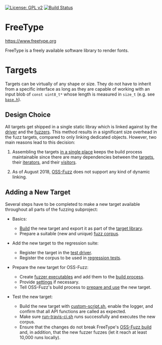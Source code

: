 [![License: GPL
v2](https://img.shields.io/badge/License-GPL%20v2-blue.svg)](https://www.gnu.org/licenses/old-licenses/gpl-2.0.en.html)
[![Build Status](https://travis-ci.org/freetype/freetype2-testing.svg?branch=master)](https://travis-ci.org/freetype/freetype2-testing)

# FreeType

https://www.freetype.org

FreeType is a freely available software library to render fonts.

# Targets

Targets can be virtually of any shape or size.  They do not have to inherit
from a specific interface as long as they are capable of working with an input
blob of `const uint8_t*` whose length is measured in `size_t` (e.g. see
[`base.h`](/fuzzing/src/targets/base.h#L64)).

## Design Choice

All targets get shipped in a single static libray which is linked against by
the [driver](fuzzing/src/driver) and the [fuzzers](/fuzzing/src/fuzzers).
This method results in a significant size overhead in the fuzz targets,
compared to only linking dedicated objects.  However, two main reasons lead to
this decision:

1. Assembling the targets [in a single
   place](/fuzzing/src/targets/CMakeLists.txt) keeps the build process
   maintainable since there are many dependencies between the
   [targets](/fuzzing/src/targets), their [iterators](/fuzzing/src/iterators),
   and their [visitors](/fuzzing/src/visitors).

2. As of August 2018, [OSS-Fuzz](https://github.com/google/oss-fuzz) does not
   support any kind of dynamic linking.

## Adding a New Target

Several steps have to be completed to make a new target available throughout
all parts of the fuzzing subproject:

- Basics:
    - [Build](/fuzzing/src/targets) the new target and export it as part of
      the [target library](/fuzzing/src/targets/CMakeLists.txt).
    - Prepare a suitable (new and unique) [fuzz corpus](/fuzzing/corpora).

- Add the new target to the regression suite:
    - Register the target in the [test
      driver](/fuzzing/src/driver/driver.cpp).
    - Register the corpus to be used in [regression
      tests](/fuzzing/CMakeLists.txt).

- Prepare the new target for OSS-Fuzz:
    - Create [fuzzer executables](/fuzzing/src/fuzzers) and add them to the
      [build process](/fuzzing/src/fuzzers/CMakeLists.txt).
    - Provide [settings](/fuzzing/settings/oss-fuzz) if necessary.
    - Tell OSS-Fuzz's build process to
      [prepare and use](/fuzzing/scripts/prepare-oss-fuzz.sh) the new target.

- Test the new target:
    - Build the new target with
      [custom-script.sh](/fuzzing/scripts/custom-build.sh), enable the logger,
      and confirm that all API functions are called as expected.
    - Make sure [run-travis-ci.sh](/fuzzing/scripts/run-travis-ci.sh) runs
      successfully and executes the new corpus.
    - Ensure that the changes do not break FreeType's [OSS-Fuzz
      build](https://github.com/google/oss-fuzz/blob/master/docs/new_project_guide.md#testing-locally)
      and, in addition, that the new fuzzer fuzzes (let it reach at least
      10,000 runs locally).
